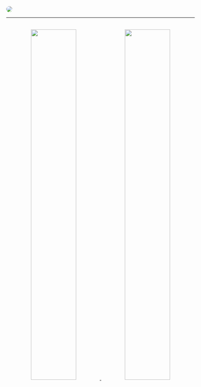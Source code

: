 <a href="https://github.com/therealxbx">
<img style="border-radius: 10px;" src="https://api.xbx.wtf/svg/post?title=github.com/therealxbx&description=%20Welcome%20to%20my%20GitHub%20Profile&type=png">
</a>

<hr />
<br>
<div align="center">
   <a href="https://github.com/therealxbx">
   <img src="https://api.xbx.wtf/svg/github?org=false&type=png" style="width: 49%; height: auto;"/>
   </a>
   <a href="https://github.com/xbxstudios">
   <img src="https://api.xbx.wtf/svg/github?org=true&type=png" style="width: 49%; height: auto;" />
   </a>
</div>

